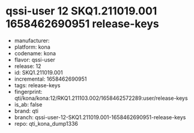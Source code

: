 # qssi-user 12 SKQ1.211019.001 1658462690951 release-keys
- manufacturer: 
- platform: kona
- codename: kona
- flavor: qssi-user
- release: 12
- id: SKQ1.211019.001
- incremental: 1658462690951
- tags: release-keys
- fingerprint: qti/kona/kona:12/RKQ1.211103.002/1658462572289:user/release-keys
- is_ab: false
- brand: qti
- branch: qssi-user-12-SKQ1.211019.001-1658462690951-release-keys
- repo: qti_kona_dump1336
